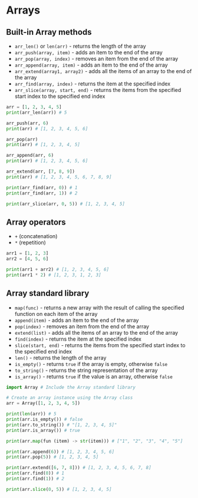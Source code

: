 # Arrays

## Built-in Array methods

- `arr_len()` or `len(arr)` - returns the length of the array
- `arr_push(array, item)` - adds an item to the end of the array
- `arr_pop(array, index)` - removes an item from the end of the array
- `arr_append(array, item)` - adds an item to the end of the array
- `arr_extend(array1, array2)` - adds all the items of an array to the end of the array
- `arr_find(array, index)` - returns the item at the specified index
- `arr_slice(array, start, end)` - returns the items from the specified start index to the specified end index
    
```py linenums="1" title="methods.rn"
arr = [1, 2, 3, 4, 5]
print(arr_len(arr)) # 5

arr_push(arr, 6)
print(arr) # [1, 2, 3, 4, 5, 6]

arr_pop(arr)
print(arr) # [1, 2, 3, 4, 5]

arr_append(arr, 6)
print(arr) # [1, 2, 3, 4, 5, 6]

arr_extend(arr, [7, 8, 9])
print(arr) # [1, 2, 3, 4, 5, 6, 7, 8, 9]

print(arr_find(arr, 0)) # 1
print(arr_find(arr, 1)) # 2

print(arr_slice(arr, 0, 5)) # [1, 2, 3, 4, 5]
```

## Array operators

- `+` (concatenation)
- `*` (repetition)

```py linenums="1" title="operators.rn"
arr1 = [1, 2, 3]
arr2 = [4, 5, 6]

print(arr1 + arr2) # [1, 2, 3, 4, 5, 6]
print(arr1 * 2) # [1, 2, 3, 1, 2, 3]
```

## Array standard library

- `map(func)` - returns a new array with the result of calling the specified function on each item of the array
- `append(item)` - adds an item to the end of the array
- `pop(index)` - removes an item from the end of the array
- `extend(list)` - adds all the items of an array to the end of the array
- `find(index)` - returns the item at the specified index
- `slice(start, end)` - returns the items from the specified start index to the specified end index
- `len()` - returns the length of the array
- `is_empty()` - returns `true` if the array is empty, otherwise `false`
- `to_string()` - returns the string representation of the array
- `is_array()` - returns `true` if the value is an array, otherwise `false`


```py linenums="1" title="array-standard-library.rn"
import Array # Include the Array standard library

# Create an array instance using the Array class
arr = Array([1, 2, 3, 4, 5])

print(len(arr)) # 5
print(arr.is_empty()) # false
print(arr.to_string()) # "[1, 2, 3, 4, 5]"
print(arr.is_array()) # true

print(arr.map(fun (item) -> str(item))) # ["1", "2", "3", "4", "5"]

print(arr.append(6)) # [1, 2, 3, 4, 5, 6]
print(arr.pop(5)) # [1, 2, 3, 4, 5]

print(arr.extend([6, 7, 8])) # [1, 2, 3, 4, 5, 6, 7, 8]
print(arr.find(0)) # 1
print(arr.find(1)) # 2

print(arr.slice(0, 5)) # [1, 2, 3, 4, 5]
```
